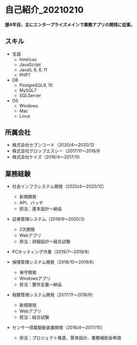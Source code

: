 # 自己紹介_20210210
#### 歴4年目、主にエンタープライズメインで業務アプリの開発に従事。

## スキル
- 言語
	- html/css
	- JavaScript
	- Java5, 6, 8, 11
	- PHP7
- DB
	- PostgreSQL9, 10
	- MySQL7
	- SQLServer
- OS
	- Windows
	- Mac
	- Linux

## 所属会社
- 株式会社セブンコード（2020/4〜2020/12
- 株式会社グロップエスシー（2017/11〜2018/9
- 株式会社ケイズ（2016/4〜2017/10

## 業務経験
- 社会インフラシステム開発（2020/4〜2020/12）
	- 新規開発
	- API、バッチ
	- 担当：基本設計〜納品

- 証券管理システム（2019/9〜2020/3）
	- 2次開発
	- Webアプリ
	- 担当：詳細設計〜結合試験

- PCキッティング作業（2019/7〜2019/8）

- 保険管理システム開発（2018/10〜2019/6）
	- 保守開発
	- Windowsアプリ
	- 担当：要件定義〜納品

- 税務管理システム開発（2017/11〜2018/9）
	- 新規開発
	- Webアプリ
	- 担当：結合試験

- センサー搭載駆動装置開発（2016/4〜2017/10）
	- 担当：プロジェクト推進、筐体設計、業務補助金申請
